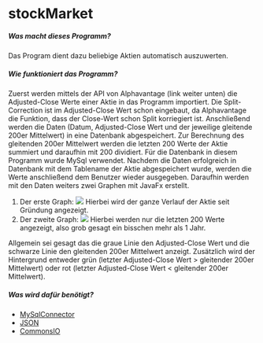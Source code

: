 # **stockMarket**
##### **Was macht dieses Programm?**
Das Program dient dazu beliebige Aktien automatisch auszuwerten.

##### **Wie funktioniert das Programm?**
Zuerst werden mittels der API von Alphavantage (link weiter unten) die Adjusted-Close Werte einer Aktie in das Programm importiert.
Die Split-Correction ist im Adjusted-Close Wert schon eingebaut, da Alphavantage die Funktion, dass der Close-Wert schon Split korriegiert ist.
Anschließend werden die Daten (Datum, Adjusted-Close Wert und der jeweilige gleitende 200er Mittelwert) in eine Datenbank abgespeichert.
Zur Berechnung des gleitenden 200er Mittelwert werden die letzten 200 Werte der Aktie summiert und daraufhin mit 200 dividiert.
Für die Datenbank in diesem Programm wurde MySql verwendet.
Nachdem die Daten erfolgreich in Datenbank mit dem Tablename der Aktie abgespeichert wurde, werden die Werte anschließend dem Benutzer wieder ausgegeben.
Daraufhin werden mit den Daten weiters zwei Graphen mit JavaFx erstellt. 
1. Der erste Graph:
![](https://github.com/SeiDa3009/4AHWII_SWP_normal/blob/master/stockMarket/Examples/2021_APRIL_3_full.png)
Hierbei wird der ganze Verlauf der Aktie seit Gründung angezeigt.
2. Der zweite Graph: 
![](https://github.com/SeiDa3009/4AHWII_SWP_normal/blob/master/stockMarket/Examples/2021_APRIL_3_compact.png)
Hierbei werden nur die letzten 200 Werte angezeigt, also grob gesagt ein bisschen mehr als 1 Jahr.

Allgemein sei gesagt das die graue Linie den Adjusted-Close Wert und die schwarze Linie den gleitenden 200er Mittelwert anzeigt.
Zusätzlich wird der Hintergrund entweder grün (letzter Adjusted-Close Wert > gleitender 200er Mittelwert) oder rot (letzter Adjusted-Close Wert < gleitender 200er Mittelwert).

##### **Was wird dafür benötigt?**
- [MySqlConnector](https://dev.mysql.com/downloads/windows/installer/8.0.html)
- [JSON](https://mvnrepository.com/artifact/org.json/json/20140107)
- [CommonsIO](https://mvnrepository.com/artifact/commons-io/commons-io)


